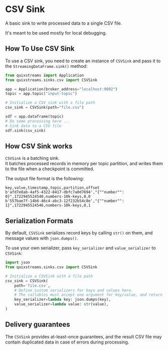 # CSV Sink

A basic sink to write processed data to a single CSV file.

It's meant to be used mostly for local debugging.

## How To Use CSV Sink

To use a CSV sink, you need to create an instance of `CSVSink` and pass 
it to the `StreamingDataFrame.sink()` method:

```python
from quixstreams import Application
from quixstreams.sinks.csv import CSVSink

app = Application(broker_address="localhost:9092")
topic = app.topic("input-topic")

# Initialize a CSV sink with a file path 
csv_sink = CSVSink(path="file.csv")

sdf = app.dataframe(topic)
# Do some processing here ...
# Sink data to a CSV file
sdf.sink(csv_sink)
```

## How CSV Sink works
`CSVSink` is a batching sink.  
It batches processed records in memory per topic partition, and writes them to the file when a checkpoint is committed.  

The output file format is the following:
```
key,value,timestamp,topic,partition,offset
b'afd7e8ab-4af5-4322-8417-dbfc7a0d7694',"{""number"": 0}",1722945524540,numbers-10k-keys,0,0
b'557bae7f-14b6-46c4-abc3-12f232b54c8e',"{""number"": 1}",1722945524546,numbers-10k-keys,0,1
```
## Serialization Formats
By default, `CSVSink` serializes record keys by calling `str()` on them, and message values with `json.dumps()`.

To use your own serializer, pass `key_serializer` and `value_serializer` to `CSVSink`:

```python
import json
from quixstreams.sinks.csv import CSVSink

# Initialize a CSVSink with a file path 
csv_sink = CSVSink(
    path='file.csv',
    # Define custom serializers for keys and values here.
    # The callables must accept one argument for key/value, and return a string
    key_serializer=lambda key: json.dumps(key),
    value_serializer=lambda value: str(value), 
)
```

## Delivery guarantees
The `CSVSink` provides at-least-once guarantees, and the result CSV file may contain duplicated data in case of errors during processing.

